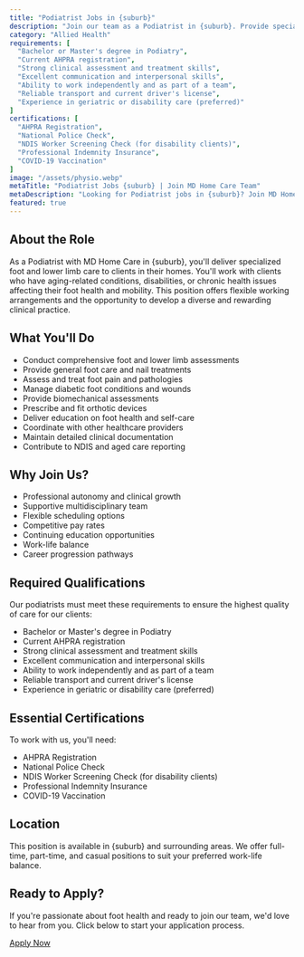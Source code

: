 ```yaml
---
title: "Podiatrist Jobs in {suburb}"
description: "Join our team as a Podiatrist in {suburb}. Provide specialized foot and lower limb care to improve mobility, reduce pain, and enhance quality of life for our clients."
category: "Allied Health"
requirements: [
  "Bachelor or Master's degree in Podiatry",
  "Current AHPRA registration",
  "Strong clinical assessment and treatment skills",
  "Excellent communication and interpersonal skills",
  "Ability to work independently and as part of a team",
  "Reliable transport and current driver's license",
  "Experience in geriatric or disability care (preferred)"
]
certifications: [
  "AHPRA Registration",
  "National Police Check",
  "NDIS Worker Screening Check (for disability clients)",
  "Professional Indemnity Insurance",
  "COVID-19 Vaccination"
]
image: "/assets/physio.webp"
metaTitle: "Podiatrist Jobs {suburb} | Join MD Home Care Team"
metaDescription: "Looking for Podiatrist jobs in {suburb}? Join MD Home Care's allied health team. Provide mobile podiatry services with flexible hours and competitive rates."
featured: true
---
```


## About the Role

As a Podiatrist with MD Home Care in {suburb}, you'll deliver specialized foot and lower limb care to clients in their homes. You'll work with clients who have aging-related conditions, disabilities, or chronic health issues affecting their foot health and mobility. This position offers flexible working arrangements and the opportunity to develop a diverse and rewarding clinical practice.

## What You'll Do

- Conduct comprehensive foot and lower limb assessments
- Provide general foot care and nail treatments
- Assess and treat foot pain and pathologies
- Manage diabetic foot conditions and wounds
- Provide biomechanical assessments
- Prescribe and fit orthotic devices
- Deliver education on foot health and self-care
- Coordinate with other healthcare providers
- Maintain detailed clinical documentation
- Contribute to NDIS and aged care reporting

## Why Join Us?

- Professional autonomy and clinical growth
- Supportive multidisciplinary team
- Flexible scheduling options
- Competitive pay rates
- Continuing education opportunities
- Work-life balance
- Career progression pathways

## Required Qualifications

Our podiatrists must meet these requirements to ensure the highest quality of care for our clients:

- Bachelor or Master's degree in Podiatry
- Current AHPRA registration
- Strong clinical assessment and treatment skills
- Excellent communication and interpersonal skills
- Ability to work independently and as part of a team
- Reliable transport and current driver's license
- Experience in geriatric or disability care (preferred)

## Essential Certifications

To work with us, you'll need:

- AHPRA Registration
- National Police Check
- NDIS Worker Screening Check (for disability clients)
- Professional Indemnity Insurance
- COVID-19 Vaccination

## Location

This position is available in {suburb} and surrounding areas. We offer full-time, part-time, and casual positions to suit your preferred work-life balance.

## Ready to Apply?

If you're passionate about foot health and ready to join our team, we'd love to hear from you. Click below to start your application process.

[Apply Now](/contact) 